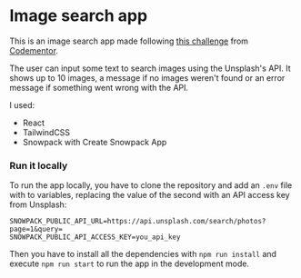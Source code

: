 # Image search app

This is an image search app made following [this challenge](https://www.codementor.io/projects/image-search-gallery-au63vo9tfr) from [Codementor](https://dp-cdn.codementor.io/images/logo-w-codementor.png).

The user can input some text to search images using the Unsplash's API. It shows up to 10 images, a message if no images weren't found or an error message if something went wrong with the API.

I used:

- React
- TailwindCSS
- Snowpack with Create Snowpack App

### Run it locally

To run the app locally, you have to clone the repository and add an `.env` file with to variables, replacing the value of the second with an API access key from Unsplash:

```
SNOWPACK_PUBLIC_API_URL=https://api.unsplash.com/search/photos?page=1&query=
SNOWPACK_PUBLIC_API_ACCESS_KEY=you_api_key
```

Then you have to install all the dependencies with `npm run install` and execute `npm run start` to run the app in the development mode.
